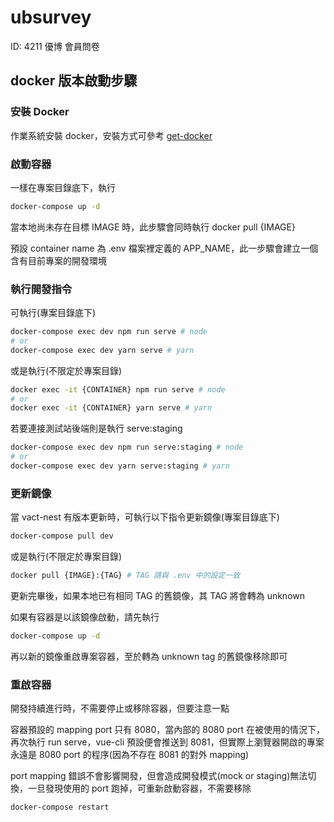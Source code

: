 # ubsurvey

ID: 4211 優博 會員問卷

## docker 版本啟動步驟

### 安裝 Docker

作業系統安裝 docker，安裝方式可參考 [get-docker](https://docs.docker.com/get-docker/)

### 啟動容器

一樣在專案目錄底下，執行

```bash
docker-compose up -d
```

當本地尚未存在目標 IMAGE 時，此步驟會同時執行 docker pull {IMAGE}

預設 container name 為 .env 檔案裡定義的 APP_NAME，此一步驟會建立一個含有目前專案的開發環境

### 執行開發指令

可執行(專案目錄底下)

```bash
docker-compose exec dev npm run serve # node
# or
docker-compose exec dev yarn serve # yarn
```

或是執行(不限定於專案目錄)

```bash
docker exec -it {CONTAINER} npm run serve # node
# or
docker exec -it {CONTAINER} yarn serve # yarn
```

若要連接測試站後端則是執行 serve:staging

```bash
docker-compose exec dev npm run serve:staging # node
# or
docker-compose exec dev yarn serve:staging # yarn
```

### 更新鏡像

當 vact-nest 有版本更新時，可執行以下指令更新鏡像(專案目錄底下)

```bash
docker-compose pull dev
```

或是執行(不限定於專案目錄)

```bash
docker pull {IMAGE}:{TAG} # TAG 請與 .env 中的設定一致
```

更新完畢後，如果本地已有相同 TAG 的舊鏡像，其 TAG 將會轉為 unknown

如果有容器是以該鏡像啟動，請先執行

```bash
docker-compose up -d
```

再以新的鏡像重啟專案容器，至於轉為 unknown tag 的舊鏡像移除即可

### 重啟容器

開發持續進行時，不需要停止或移除容器，但要注意一點

容器預設的 mapping port 只有 8080，當內部的 8080 port 在被使用的情況下，再次執行 run serve，vue-cli 預設便會推送到 8081，但實際上瀏覽器開啟的專案永遠是 8080 port 的程序(因為不存在 8081 的對外 mapping)

port mapping 錯誤不會影響開發，但會造成開發模式(mock or staging)無法切換，一旦發現使用的 port 跑掉，可重新啟動容器，不需要移除

```bash
docker-compose restart

```
